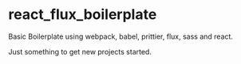 # react_flux_boilerplate

Basic Boilerplate using webpack, babel, prittier, flux, sass and react.

Just something to get new projects started.
